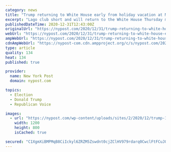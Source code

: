 ```yaml
---
category: news
title: "Trump returning to White House early from holiday vacation at Mar-a-Lago"
excerpt: "Lago club short and will return to the White House Thursday morning, the administration announced. The White House did not provide any"
publishedDateTime: 2020-12-31T12:43:00Z
originalUrl: "https://nypost.com/2020/12/31/trump-returning-to-white-house-early-from-mar-a-lago/"
webUrl: "https://nypost.com/2020/12/31/trump-returning-to-white-house-early-from-mar-a-lago/"
ampWebUrl: "https://nypost.com/2020/12/31/trump-returning-to-white-house-early-from-mar-a-lago/amp/"
cdnAmpWebUrl: "https://nypost-com.cdn.ampproject.org/c/s/nypost.com/2020/12/31/trump-returning-to-white-house-early-from-mar-a-lago/amp/"
type: article
quality: 134
heat: 134
published: true

provider:
  name: New York Post
  domain: nypost.com

topics:
  - Election
  - Donald Trump
  - Republican Voice

images:
  - url: "https://nypost.com/wp-content/uploads/sites/2/2020/12/trump-14.jpg?quality=90&strip=all&w=1200"
    width: 1200
    height: 800
    isCached: true

secured: "C1XgmXiBMPMqB8CiIckyl6ZRZM5Zswdnt0cjZClHV979rdarq0CwclFtFCuJO29s66cysW2xojYh8tjUFyGceQQgDpMAmXFbgXB/i1UAtTX+OrnJE+xCXbeR3UuNy9zfyavk7zI3Ho3DBvAMq7Ot3ONyE8YxN/IXSKsF4mqh9X9mWUfOmSkSCEM/OLRZfSsQI1FKN8vCFbKDtOfBEPKVa8riSc6NvWXoMqQexT0+04W9FJbd7bc+4Hdqp97zPr/jYqVusBRRhYKBwus2zlkLdCz3+A4fGhUwmZI/kPUveE7sRYcSwc2dqjl9aH8LCHBz5QKVQJ2SUt/QtoD3nzaXpwCjgmMVelC9LHdpne64A4A=;iDVgfyh8oSfBCmmTqJ2OhA=="
---
```


